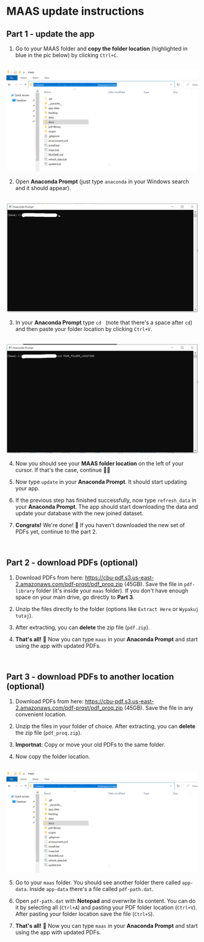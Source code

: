 # MAAS update instructions

## Part 1 - update the app

1. Go to your MAAS folder and **copy the folder location** (highlighted in blue in the pic below) by clicking `Ctrl+C`.
<br>
    <img src="https://github.com/AlxndrMlk/maas/raw/main/docs/folder_location.png" width="500">


2. Open **Anaconda Prompt** (just type `anaconda` in your Windows search and it should appear).
<br>
    <img src="https://github.com/AlxndrMlk/maas/raw/main/docs/anaconda_prompt.png" width="500">

3. In your **Anaconda Prompt** type `cd ` (note that there's a space after `cd`) and then paste your folder location by clicking `Ctrl+V`.
<br>
    <img src="https://github.com/AlxndrMlk/maas/raw/main/docs/anaconda_prompt_2.png" width="500">

4. Now you should see your **MAAS folder location** on the left of your cursor. If that's the case, continue 👍🏼

5. Now type `update` in your **Anaconda Prompt**. It should start updating your app.

6. If the previous step has finished successfully, now type `refresh_data` in your **Anaconda Prompt**. The app should start downloading the data and update your database with the new joined dataset.

7. **Congrats!** We're done! 🎉 If you haven't downloaded the new set of PDFs yet, continue to the part 2. 

<br>

## Part 2 - download PDFs (optional)

1. Download PDFs from here: https://cbu-pdf.s3.us-east-2.amazonaws.com/pdf-prqst/pdf_proq.zip (45GB). Save the file in `pdf-library` folder (it's inside your `maas` folder). If you don't have enough space on your main drive, go directly to **Part 3**.

2. Unzip the files directly to the folder (options like `Extract Here` or `Wypakuj tutaj`).

3. After extracting, you can **delete** the zip file (`pdf.zip`).

3. **That's all!** 🎉 Now you can type `maas` in your **Anaconda Prompt** and start using the app with updated PDFs. 

<br>

## Part 3 - download PDFs to another location (optional)

1. Download PDFs from here: https://cbu-pdf.s3.us-east-2.amazonaws.com/pdf-prqst/pdf_proq.zip (45GB). Save the file in any convenient location. 

2. Unzip the files in your folder of choice. After extracting, you can **delete** the zip file (`pdf_proq.zip`).

3. **Importnat**: Copy or move your old PDFs to the same folder.

4. Now copy the folder location.
<br>
    <img src="https://github.com/AlxndrMlk/maas/raw/main/docs/folder_location.png" width="500">

5. Go to your `maas` folder. You should see another folder there called `app-data`. Inside `app-data` there's a file called `pdf-path.dat`.

6. Open `pdf-path.dat` with **Notepad** and overwrite its content. You can do it by selecting all (`Ctrl+A`) and pasting your PDF folder location (`Ctrl+V`). After pasting your folder location save the file (`Ctrl+S`).

7. **That's all!** 🎉 Now you can type `maas` in your **Anaconda Prompt** and start using the app with updated PDFs. 